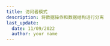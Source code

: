 ```yaml
---
title: 访问者模式
description: 将数据操作和数据结构进行分离
last_update:
  date: 11/09/2022
  author: your name
---
```

